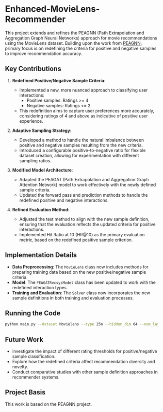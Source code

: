 # Enhanced-MovieLens-Recommender

This project extends and refines the PEAGNN (Path Extrapolation and Aggregation Graph Neural Networks) approach for movie recommendations using the MovieLens dataset. Building upon the work from [PEAGNN](https://github.com/blindsubmission1/PEAGNN), primary focus is on redefining the criteria for positive and negative samples to improve recommendation accuracy.

## Key Contributions

1. **Redefined Positive/Negative Sample Criteria**: 
   - Implemented a new, more nuanced approach to classifying user interactions:
     - Positive samples: Ratings >= 4
     - Negative samples: Ratings <= 2
   - This redefinition aims to capture user preferences more accurately, considering ratings of 4 and above as indicative of positive user experience.

2. **Adaptive Sampling Strategy**:
   - Developed a method to handle the natural imbalance between positive and negative samples resulting from the new criteria.
   - Introduced a configurable positive-to-negative ratio for flexible dataset creation, allowing for experimentation with different sampling ratios.

3. **Modified Model Architecture**:
   - Adapted the PEAGAT (Path Extrapolation and Aggregation Graph Attention Network) model to work effectively with the newly defined sample criteria.
   - Updated the forward pass and prediction methods to handle the redefined positive and negative interactions.

4. **Refined Evaluation Method**:
   - Adjusted the test method to align with the new sample definition, ensuring that the evaluation reflects the updated criteria for positive interactions.
   - Implemented Hit Ratio at 10 (HR@10) as the primary evaluation metric, based on the redefined positive sample criterion.

## Implementation Details

- **Data Preprocessing**: The `MovieLens` class now includes methods for preparing training data based on the new positive/negative sample criteria.
- **Model**: The `PEAGATRecsysModel` class has been updated to work with the redefined interaction types.
- **Training and Evaluation**: The `Solver` class now incorporates the new sample definitions in both training and evaluation processes.

## Running the Code

```bash
python main.py --dataset Movielens --type 25m --hidden_dim 64 --num_layers 2 --num_heads 1 --dropout 0 --channel_aggr att --device cuda --gpu_idx 0 --runs 5 --epochs 30 --batch_size 1024 --lr 0.001 --weight_decay 0.001
```

## Future Work

- Investigate the impact of different rating thresholds for positive/negative sample classification.
- Explore how the redefined criteria affect recommendation diversity and novelty.
- Conduct comparative studies with other sample definition approaches in recommender systems.

## Project Basis

This work is based on the PEAGNN project.